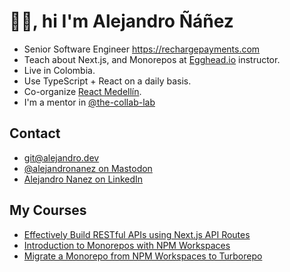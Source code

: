 # 👋🏼, hi I'm Alejandro Ñáñez

- Senior Software Engineer https://rechargepayments.com
- Teach about Next.js, and Monorepos at [Egghead.io](https://egghead.io) instructor.
- Live in Colombia.
- Use TypeScript + React on a daily basis.
- Co-organize [React Medellín](https://meetup.com/react-medellin).
- I'm a mentor in [@the-collab-lab](https://github.com/the-collab-lab)

## Contact
- <a href="mailto:git@alejandro.dev">git@alejandro.dev</a>
- [@alejandronanez on Mastodon](https://hachyderm.io/@alejandronanez)
- [Alejandro Nanez on LinkedIn](https://linkedin.com/li/alejandronanez)

## My Courses

- [Effectively Build RESTful APIs using Next.js API Routes](https://egghead.io/courses/effectively-build-restful-apis-using-next-js-api-routes-41c2b1ea)
- [Introduction to Monorepos with NPM Workspaces](https://egghead.io/courses/introduction-to-monorepos-with-npm-workspaces-c03f500b)
- [Migrate a Monorepo from NPM Workspaces to Turborepo](https://egghead.io/courses/migrate-a-monorepo-from-npm-workspaces-to-turborepo-79d6b32d)
